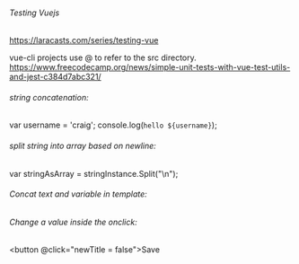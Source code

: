 ###### Testing Vuejs
https://laracasts.com/series/testing-vue

vue-cli projects use @ to refer to the src directory.
https://www.freecodecamp.org/news/simple-unit-tests-with-vue-test-utils-and-jest-c384d7abc321/

###### string concatenation:
var username = 'craig';
console.log(`hello ${username}`);

###### split string into array based on newline:
var stringAsArray = stringInstance.Split("\n");

###### Concat text and variable in template:
<vs-list-item :subtitle="data[id].invoiceData.tasks[0].pricePerHour + ' USD'"/>

###### Change a value inside the onclick:
<button @click="newTitle = false">Save</button>
<script type="text/javascript">
  data :{
      newTitle : true
  }
</script>